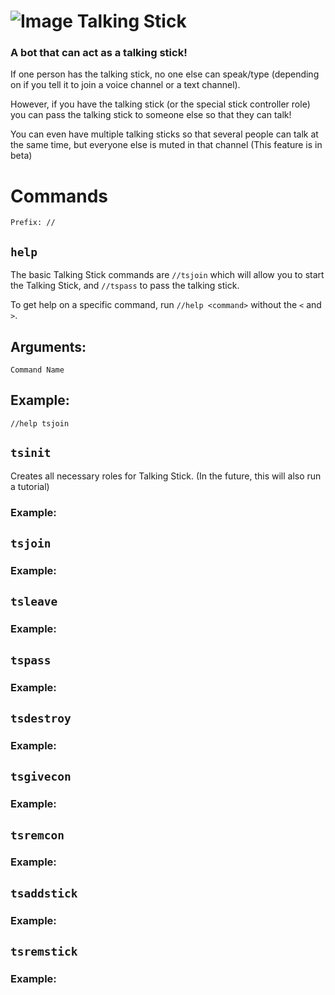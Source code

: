 # ![Image](https://media.discordapp.net/attachments/764720954499924001/783273517349208064/Talking_Stick64.png) Talking Stick 

### A bot that can act as a talking stick!


If one person has the talking stick, no one else can speak/type (depending on if you tell it to join a voice channel or a text channel).

However, if you have the talking stick (or the special stick controller role) you can pass the talking stick to someone else so that they can talk!

You can even have multiple talking sticks so that several people can talk at the same time, but everyone else is muted in that channel (This feature is in beta)

# Commands  
    Prefix: //

## `help`
The basic Talking Stick commands are `//tsjoin` which will allow you to start the Talking Stick, and `//tspass` to pass the talking stick.

To get help on a specific command, run `//help <command>` without the `<` and `>`.
## **Arguments**:
`Command Name`
## **Example:**
`//help tsjoin`
## `tsinit`
Creates all necessary roles for Talking Stick. (In the future, this will also run a tutorial)

### Example:

## `tsjoin`

### Example:

## `tsleave`

### Example:

## `tspass`

### Example:

## `tsdestroy`

### Example:

## `tsgivecon`

### Example:

## `tsremcon`

### Example:

## `tsaddstick`

### Example:

## `tsremstick`

### Example:


